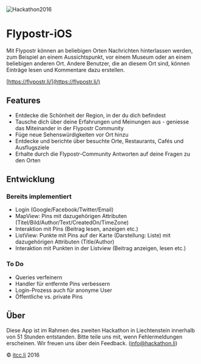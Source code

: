 ![Hackathon2016](http://uploads.webflow.com/576fe4d18479866150f29456/576fe58bb57b99db3abda7d4_Logo%20Hackathon%202016%20blue.png)

# Flypostr-iOS

Mit Flypostr können an beliebigen Orten Nachrichten hinterlassen werden, zum Beispiel an einem Aussichtspunkt, vor einem Museum oder an einem beliebigen anderen Ort. Andere Benutzer, die an diesem Ort sind, können Einträge lesen und Kommentare dazu erstellen.

[https://flypostr.li/](https://flypostr.li/)

## Features

- Entdecke die Schönheit der Region, in der du dich befindest
- Tausche dich über deine Erfahrungen und Meinungen aus - geniesse das Miteinander in der Flypostr Community
- Füge neue Sehenswürdigkeiten vor Ort hinzu
- Entdecke und berichte über besuchte Orte, Restaurants, Cafés und Ausflugsziele
- Erhalte durch die Flypostr-Community Antworten auf deine Fragen zu den Orten

## Entwicklung

### Bereits implementiert

- Login (Google/Facebook/Twitter/Email)
- MapView: Pins mit dazugehörigen Attributen (Titel/Bild/Author/Text/CreatedOn/TimeZone)
- Interaktion mit Pins (Beitrag lesen, anzeigen etc.)
- ListView: Punkte mit Pins auf der Karte (Darstellung: Liste) mit dazugehörigen Attributen (Title/Author)
- Interaktion mit Punkten in der Listview (Beitrag anzeigen, lesen etc.)

### To Do
- Queries verfeinern
- Handler für entfernte Pins verbessern
- Login-Prozess auch für anonyme User
- Öffentliche vs. private Pins

## Über

Diese App ist im Rahmen des zweiten Hackathon in Liechtenstein innerhalb von 51 Stunden entstanden. Bitte teile uns mit, wenn Fehlermeldungen erscheinen. Wir freuen uns über dein Feedback. (info@hackathon.li)

© [itcc.li](https://itcc.li/) 2016
